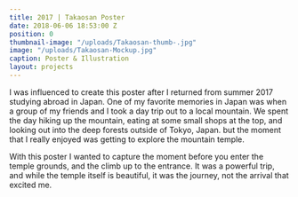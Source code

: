 ```yaml
---
title: 2017 | Takaosan Poster
date: 2018-06-06 18:53:00 Z
position: 0
thumbnail-image: "/uploads/Takaosan-thumb-.jpg"
image: "/uploads/Takaosan-Mockup.jpg"
caption: Poster & Illustration
layout: projects
---
```


I was influenced to create this poster after I returned from summer 2017 studying abroad in Japan. One of my favorite memories in Japan was when a group of my friends and I took a day trip out to a local mountain. We spent the day hiking up the mountain, eating at some small shops at the top, and looking out into the deep forests outside of Tokyo, Japan. but the moment that I really enjoyed was getting to explore the mountain temple.

With this poster I wanted to capture the moment before you enter the temple grounds, and the climb up to the entrance. It was a powerful trip, and while the temple itself is beautiful, it was the journey, not the arrival that excited me.